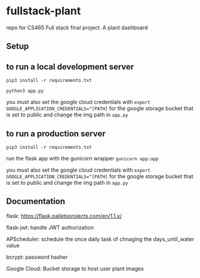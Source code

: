 # fullstack-plant
repo for CS465 Full stack final project. A plant dashboard


## Setup


## to run a local development server 
`pip3 install -r requirements.txt`

`python3 app.py`

you must also set the google cloud credentials with `export GOOGLE_APPLICATION_CREDENTIALS="[PATH]` for the google storage bucket that is set to public and change the img path in `app.py`


## to run a production server
`pip3 install -r requirements.txt`

run the flask app with the gunicorn wrapper `gunicorn app:app`

you must also set the google cloud credentials with `export GOOGLE_APPLICATION_CREDENTIALS="[PATH]` for the google storage bucket that is set to public and change the img path in `app.py`



## Documentation
flask: https://flask.palletsprojects.com/en/1.1.x/

flask-jwt: handle JWT authorization

APScheduler: schedule the once daily task of chnaging the days_until_water value

bcrypt: password hasher

Google Cloud: Bucket storage to host user plant images

